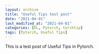 ```yaml
---
layout: archive
title: "Useful Tips test post"
date: "2021-04-01"
last_modified_at: "2021-04-01"
categories: [DL, Pytorch, torchtip]
tags: [Pytorch, Useful Tips]
---
```


This is a test post of Useful Tips in Pytorch.
